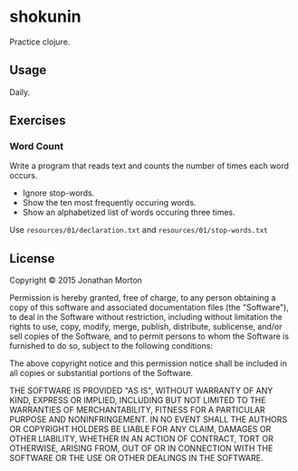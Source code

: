 # shokunin

Practice clojure.

## Usage

Daily.

## Exercises

### Word Count

Write a program that reads text and counts the number of times each
word occurs.

* Ignore stop-words.
* Show the ten most frequently occuring words.
* Show an alphabetized list of words occuring three times.

Use `resources/01/declaration.txt` and `resources/01/stop-words.txt`

## License

Copyright © 2015 Jonathan Morton

Permission is hereby granted, free of charge, to any person obtaining
a copy of this software and associated documentation files (the
"Software"), to deal in the Software without restriction, including
without limitation the rights to use, copy, modify, merge, publish,
distribute, sublicense, and/or sell copies of the Software, and to
permit persons to whom the Software is furnished to do so, subject to
the following conditions:

The above copyright notice and this permission notice shall be
included in all copies or substantial portions of the Software.

THE SOFTWARE IS PROVIDED "AS IS", WITHOUT WARRANTY OF ANY KIND,
EXPRESS OR IMPLIED, INCLUDING BUT NOT LIMITED TO THE WARRANTIES OF
MERCHANTABILITY, FITNESS FOR A PARTICULAR PURPOSE AND NONINFRINGEMENT.
IN NO EVENT SHALL THE AUTHORS OR COPYRIGHT HOLDERS BE LIABLE FOR ANY
CLAIM, DAMAGES OR OTHER LIABILITY, WHETHER IN AN ACTION OF CONTRACT,
TORT OR OTHERWISE, ARISING FROM, OUT OF OR IN CONNECTION WITH THE
SOFTWARE OR THE USE OR OTHER DEALINGS IN THE SOFTWARE.
